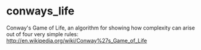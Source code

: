 conways_life
============

Conway's Game of Life, an algorithm for showing how complexity can arise out of four very simple rules: http://en.wikipedia.org/wiki/Conway%27s_Game_of_Life
